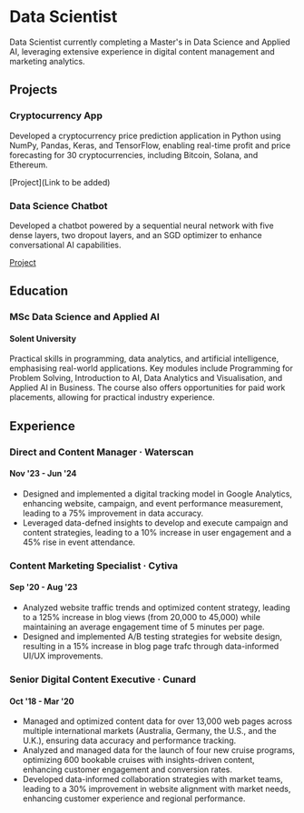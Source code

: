 # Data Scientist

Data Scientist currently completing a Master's in Data Science and Applied AI, leveraging extensive experience in digital content management and marketing analytics. 

## Projects
### Cryptocurrency App

Developed a cryptocurrency price prediction application in Python using NumPy, Pandas, Keras, and TensorFlow, enabling real-time profit and price forecasting for 30 cryptocurrencies, including Bitcoin, Solana, and Ethereum.

[Project](Link to be added)


### Data Science Chatbot

Developed a chatbot powered by a sequential neural network with five dense layers, two dropout layers, and an SGD optimizer to enhance conversational AI capabilities.

[Project](DataScienceChatbot/index.md)

## Education

### MSc Data Science and Applied AI
#### Solent University

Practical skills in programming, data analytics, and artificial intelligence, emphasising real-world applications. Key modules include Programming for Problem Solving, Introduction to AI, Data Analytics and Visualisation, and Applied AI in Business. The course also offers opportunities for paid work placements, allowing for practical industry experience.

## Experience

### Direct and Content Manager · Waterscan
#### Nov '23 - Jun '24
- Designed and implemented a digital tracking model in Google Analytics, enhancing website, campaign, and event performance measurement, leading to a 75% improvement in data accuracy.
- Leveraged data-defned insights to develop and execute campaign and content strategies, leading to a 10% increase in user engagement and a 45% rise in event attendance.

### Content Marketing Specialist · Cytiva 
#### Sep '20 - Aug '23
- Analyzed website traffic trends and optimized content strategy, leading to a 125% increase in blog views (from 20,000 to 45,000) while maintaining an average engagement time of 5 minutes per page.
- Designed and implemented A/B testing strategies for website design, resulting in a 15% increase in blog page trafc through data-informed UI/UX improvements.

### Senior Digital Content Executive · Cunard 
#### Oct '18 - Mar '20
- Managed and optimized content data for over 13,000 web pages across multiple international markets (Australia, Germany, the U.S., and the U.K.), ensuring data accuracy and performance tracking.
- Analyzed and managed data for the launch of four new cruise programs, optimizing 600 bookable cruises with insights-driven content, enhancing customer engagement and conversion rates.
- Developed data-informed collaboration strategies with market teams, leading to a 30% improvement in website alignment with market needs, enhancing customer experience and regional performance.
